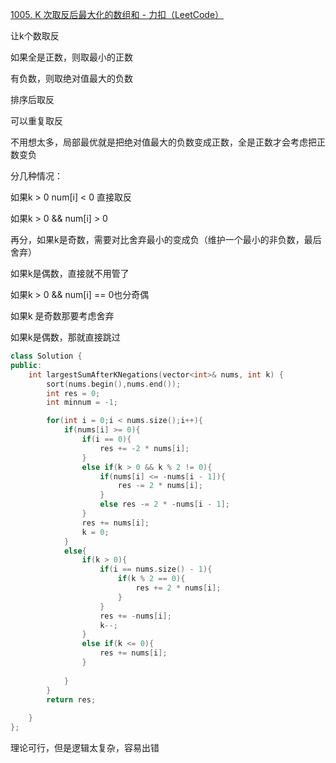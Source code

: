[1005. K 次取反后最大化的数组和 - 力扣（LeetCode）](https://leetcode.cn/problems/maximize-sum-of-array-after-k-negations/description/)

让k个数取反

如果全是正数，则取最小的正数

有负数，则取绝对值最大的负数

排序后取反

可以重复取反

不用想太多，局部最优就是把绝对值最大的负数变成正数，全是正数才会考虑把正数变负

分几种情况：

如果k > 0 num[i] < 0 直接取反

如果k > 0 && num[i] > 0 

再分，如果k是奇数，需要对比舍弃最小的变成负（维护一个最小的非负数，最后舍弃）

如果k是偶数，直接就不用管了

如果k > 0 && num[i] == 0也分奇偶

如果k 是奇数那要考虑舍弃

如果k是偶数，那就直接跳过



```cpp
class Solution {
public:
    int largestSumAfterKNegations(vector<int>& nums, int k) {
        sort(nums.begin(),nums.end());
        int res = 0;
        int minnum = -1;

        for(int i = 0;i < nums.size();i++){     
            if(nums[i] >= 0){
                if(i == 0){
                    res += -2 * nums[i];
                }
                else if(k > 0 && k % 2 != 0){
                    if(nums[i] <= -nums[i - 1]){
                        res -= 2 * nums[i];
                    }
                    else res -= 2 * -nums[i - 1]; 
                }
                res += nums[i];
                k = 0;
            }
            else{
                if(k > 0){
                    if(i == nums.size() - 1){
                        if(k % 2 == 0){
                            res += 2 * nums[i];
                        }
                    }
                    res += -nums[i];
                    k--;
                }
                else if(k <= 0){
                    res += nums[i];
                }
                
            }
        }
        return res;
        
    }
};
```

理论可行，但是逻辑太复杂，容易出错